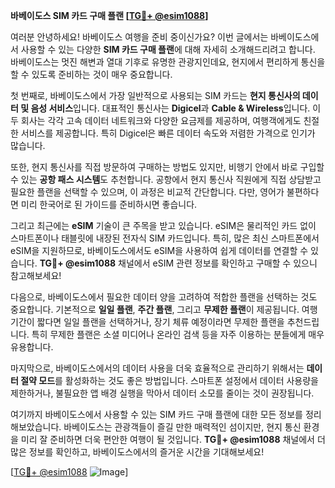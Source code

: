 **바베이도스 SIM 카드 구매 플랜 [[TG💪+ @esim1088](https://t.me/s/esim1088)]**

여러분 안녕하세요! 바베이도스 여행을 준비 중이신가요? 이번 글에서는 바베이도스에서 사용할 수 있는 다양한 **SIM 카드 구매 플랜**에 대해 자세히 소개해드리려고 합니다. 바베이도스는 멋진 해변과 열대 기후로 유명한 관광지인데요, 현지에서 편리하게 통신을 할 수 있도록 준비하는 것이 매우 중요합니다.

첫 번째로, 바베이도스에서 가장 일반적으로 사용되는 SIM 카드는 **현지 통신사의 데이터 및 음성 서비스**입니다. 대표적인 통신사는 **Digicel**과 **Cable & Wireless**입니다. 이 두 회사는 각각 고속 데이터 네트워크와 다양한 요금제를 제공하며, 여행객에게도 친절한 서비스를 제공합니다. 특히 Digicel은 빠른 데이터 속도와 저렴한 가격으로 인기가 많습니다.

또한, 현지 통신사를 직접 방문하여 구매하는 방법도 있지만, 비행기 안에서 바로 구입할 수 있는 **공항 패스 시스템**도 추천합니다. 공항에서 현지 통신사 직원에게 직접 상담받고 필요한 플랜을 선택할 수 있으며, 이 과정은 비교적 간단합니다. 다만, 영어가 불편하다면 미리 한국어로 된 가이드를 준비하시면 좋습니다.

그리고 최근에는 **eSIM** 기술이 큰 주목을 받고 있습니다. eSIM은 물리적인 카드 없이 스마트폰이나 태블릿에 내장된 전자식 SIM 카드입니다. 특히, 많은 최신 스마트폰에서 eSIM을 지원하므로, 바베이도스에서도 eSIM을 사용하여 쉽게 데이터를 연결할 수 있습니다. **TG💪+ @esim1088** 채널에서 eSIM 관련 정보를 확인하고 구매할 수 있으니 참고해보세요!

다음으로, 바베이도스에서 필요한 데이터 양을 고려하여 적합한 플랜을 선택하는 것도 중요합니다. 기본적으로 **일일 플랜**, **주간 플랜**, 그리고 **무제한 플랜**이 제공됩니다. 여행 기간이 짧다면 일일 플랜을 선택하거나, 장기 체류 예정이라면 무제한 플랜을 추천드립니다. 특히 무제한 플랜은 소셜 미디어나 온라인 검색 등을 자주 이용하는 분들에게 매우 유용합니다.

마지막으로, 바베이도스에서의 데이터 사용을 더욱 효율적으로 관리하기 위해서는 **데이터 절약 모드**를 활성화하는 것도 좋은 방법입니다. 스마트폰 설정에서 데이터 사용량을 제한하거나, 불필요한 앱 배경 실행을 막아서 데이터 소모를 줄이는 것이 권장됩니다.

여기까지 바베이도스에서 사용할 수 있는 SIM 카드 구매 플랜에 대한 모든 정보를 정리해보았습니다. 바베이도스는 관광객들이 즐길 만한 매력적인 섬이지만, 현지 통신 환경을 미리 잘 준비하면 더욱 편안한 여행이 될 것입니다. **TG💪+ @esim1088** 채널에서 더 많은 정보를 확인하고, 바베이도스에서의 즐거운 시간을 기대해보세요!

[[TG💪+ @esim1088](https://t.me/s/esim1088) ![Image](https://i.postimg.cc/Y0z9fWf4/image.png)]